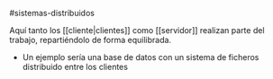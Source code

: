 #sistemas-distribuidos 

Aquí tanto los [[cliente|clientes]] como [[servidor]] realizan parte del trabajo, repartiéndolo de forma equilibrada.

- Un ejemplo sería una base de datos con un sistema de ficheros distribuido entre los clientes